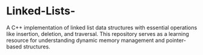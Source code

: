 # Linked-Lists-
A C++ implementation of linked list data structures with essential operations like insertion, deletion, and traversal. This repository serves as a learning resource for understanding dynamic memory management and pointer-based structures.

